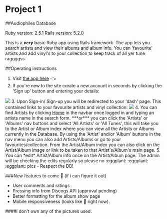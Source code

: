 # Project 1
##Audiophiles Database

Ruby version: 2.5.1
Rails version: 5.2.0

This is a ***very*** basic Ruby app using Rails framework. The app lets you search artists and view their albums and album info. You can 'favourite' artists and add vinyl's to your collection to keep track of all yer tune raggggss.

##Operating instructions
1. Visit <a href="https://enigmatic-savannah-13785.herokuapp.com/">the app here</a> :point_left:
2. If you're new to the site create a new account in seconds by clicking the 'Sign up' button and entering your details:
<img src="/assets/signup.png" />
3. Upon Sign-in/ Sign-up you will be redirected to your 'dash' page. This contained links to your favourite artists and vinyl collection:
<img src="/assets/dash.png" />
4. You can find Artists by clicking <a href="https://enigmatic-savannah-13785.herokuapp.com/">Home</a> in the navbar once logged in and typing an artists name in the search form. ***or*** you can click the 'Artists' or 'Albums' nav buttons and select 'All Artists' or 'All Tunes', this will take you to the Artist or Album index where you can view all the Artists or Albums currently in the Database. By using the 'Artist' and/or 'Album' buttons in the nav menu you can also add Artists/Albums or go to your favourites/collection. From the Artist/Album index you can also click on the Artist/Album image or link to be taken to that Artist's/Album's main page.
5. You can *edit* Artist/Album info once on the Artist/Album page. The admin will be checking the edits regularly so please no :eggplant: :eggplant: :eggplant: pics - Respect the DB!

###New features to come :pray: (if i can figure it out)

- User comments and ratings
- Pressing info from Discogs API (approval pending)
- Better formatting for the album show page
- Mobile responsiveness (looks like :poop: right now).

####I don't own any of the pictures used.
